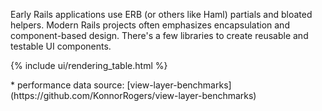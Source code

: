 <p>
Early Rails applications use ERB (or others like Haml) partials and bloated helpers. Modern Rails projects often emphasizes encapsulation and component-based design. There's a few libraries to create reusable and testable UI components.
</p>

{% include ui/rendering_table.html %}

<p>
* performance data source: [view-layer-benchmarks](https://github.com/KonnorRogers/view-layer-benchmarks)
</p>
